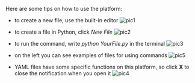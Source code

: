 Here are some tips on how to use the platform:

- to create a new file, use the built-in editor ![pic1](/root/screenshots/pic1.png)


- to create a file in Python, click *New File* ![pic2](/root/screenshots/pic2.png)


- to run the command, write *python YourFile.py* in the terminal ![pic3](/root/screenshots/pic3.png)


- on the left you can see examples of files for using commands ![pic5](/root/screenshots/pic5.png) 


- YAML files have some specific functions on this platform, 
so click **X** to close the notification when you open it ![pic4](/root/screenshots/pic4.png)